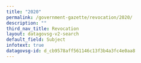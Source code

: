 ```yaml
---
title: "2020"
permalink: /government-gazette/revocation/2020/
description: ""
third_nav_title: Revocation
layout: datagovsg-v2-search
default_field: Subject
infotext: true
datagovsg-id: d_cb9578aff561146c13f3b4a3fc4e0aa8
---
```

